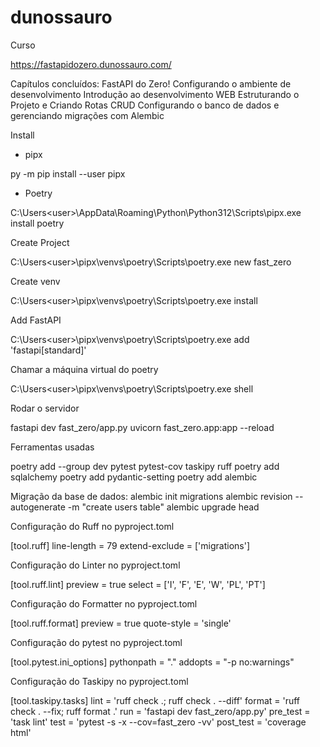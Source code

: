 # dunossauro

Curso

https://fastapidozero.dunossauro.com/

Capítulos concluídos:
	FastAPI do Zero!
	Configurando o ambiente de desenvolvimento
	Introdução ao desenvolvimento WEB
	Estruturando o Projeto e Criando Rotas CRUD
	Configurando o banco de dados e gerenciando migrações com Alembic

Install

- pipx

py -m pip install --user pipx

- Poetry

C:\Users\<user>\AppData\Roaming\Python\Python312\Scripts\pipx.exe install poetry

Create Project

C:\Users\<user>\pipx\venvs\poetry\Scripts\poetry.exe new fast_zero

Create venv

C:\Users\<user>\pipx\venvs\poetry\Scripts\poetry.exe install

Add FastAPI

C:\Users\<user>\pipx\venvs\poetry\Scripts\poetry.exe add 'fastapi[standard]'

Chamar a máquina virtual do poetry

C:\Users\<user>\pipx\venvs\poetry\Scripts\poetry.exe shell

Rodar o servidor

fastapi dev fast_zero/app.py
uvicorn fast_zero.app:app --reload

Ferramentas usadas

poetry add --group dev pytest pytest-cov taskipy ruff
poetry add sqlalchemy
poetry add pydantic-setting
poetry add alembic

Migração da base de dados:
	alembic init migrations
	alembic revision --autogenerate -m "create users table"
	alembic upgrade head


Configuração do Ruff no pyproject.toml

[tool.ruff]
line-length = 79
extend-exclude = ['migrations']

Configuração do Linter no pyproject.toml

[tool.ruff.lint]
preview = true
select = ['I', 'F', 'E', 'W', 'PL', 'PT']

Configuração do Formatter no pyproject.toml

[tool.ruff.format]
preview = true
quote-style = 'single'

Configuração do pytest no pyproject.toml

[tool.pytest.ini_options]
pythonpath = "."
addopts = "-p no:warnings"

Configuração do Taskipy no pyproject.toml

[tool.taskipy.tasks]
lint = 'ruff check .; ruff check . --diff'
format = 'ruff check . --fix; ruff format .'
run = 'fastapi dev fast_zero/app.py'
pre_test = 'task lint'
test = 'pytest -s -x --cov=fast_zero -vv'
post_test = 'coverage html'


